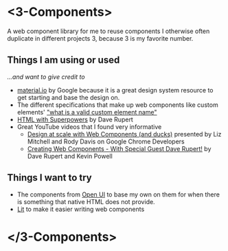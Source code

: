 # <3-Components>
A web component library for me to reuse components I otherwise often duplicate in different projects
3, because 3 is my favorite number.


## Things I am using or used
_...and want to give credit to_
* [material.io](https://material.io) by Google because it is a great design system resource to get starting and base the design on.
* The different specifications that make up web components like custom elements' ["what is a valid custom element name"](https://html.spec.whatwg.org/multipage/custom-elements.html#valid-custom-element-name)
* [HTML with Superpowers](https://htmlwithsuperpowers.netlify.app/) by Dave Rupert
* Great YouTube videos that I found very informative
  * [Design at scale with Web Components (and ducks)](https://youtu.be/DBcz_bGcHgk) presented by Liz Mitchell and Rody Davis on Google Chrome Developers
  * [Creating Web Components - With Special Guest Dave Rupert!](https://youtu.be/Sq5oiHjwFxI) by Dave Rupert and Kevin Powell

## Things I want to try
* The components from [Open UI](https://open-ui.org/) to base my own on them for when there is something that native HTML does not provide.
* [Lit](https://list.dev/) to make it easier writing web components


# </3-Components>
